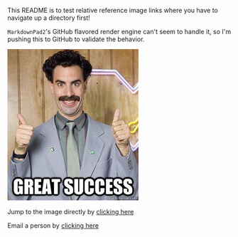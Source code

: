 This README is to test relative reference image links where you have to navigate up a directory first!

`MarkdownPad2`'s GitHub flavored render engine can't seem to handle it, so I'm pushing this to GitHub to validate the behavior.  

![great success!](../images/great-success.jpg) 

Jump to the image directly by [clicking here](../images/great-success.jpg) 

Email a person by [clicking here](mailto:foo@bar.edu) 

